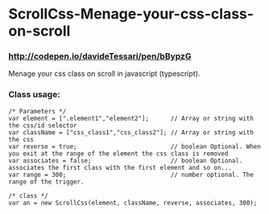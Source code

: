 # ScrollCss-Menage-your-css-class-on-scroll
### http://codepen.io/davideTessari/pen/bBypzG
Menage your css class on scroll in javascript (typescript).

### Class usage:
    /* Parameters */
    var element = [".element1","element2"];      // Array or string with the css/id selector
    var className = ["css_class1","css_class2"]; // Array or string with the css
    var reverse = true;                          // boolean Optional. When you exit at the range of the element the css class is removed
    var associates = false;                      // boolean Optional. associates the first class with the first element and so on...
    var range = 300;                             // number optional. The range of the trigger.
  
    /* class */
    var an = new ScrollCss(element, className, reverse, associates, 300);
